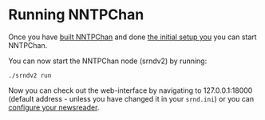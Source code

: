 Running NNTPChan
================

Once you have [built NNTPChan](building.md) and done [the initial setup you](setting-up.md) you can start NNTPChan.

You can now start the NNTPChan node (srndv2) by running:

    ./srndv2 run

Now you can check out the web-interface by navigating to 127.0.0.1:18000 (default address - unless you have changed it in your `srnd.ini`) or you can [configure your newsreader](extras/configure-newsreader.md).
